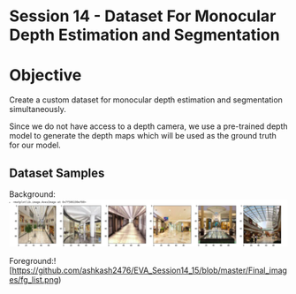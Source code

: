 # Session 14 - Dataset For Monocular Depth Estimation and Segmentation
#  Objective
Create a custom dataset for monocular depth estimation and segmentation simultaneously.

Since we do not have access to a depth camera, we use a pre-trained depth model to generate the depth maps which will be used as the ground truth for our model.

## Dataset Samples
Background:![alt text](https://github.com/ashkash2476/EVA_Session14_15/blob/master/Final_images/BG_list.png)

Foreground:![https://github.com/ashkash2476/EVA_Session14_15/blob/master/Final_images/fg_list.png)





